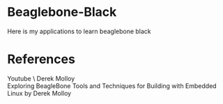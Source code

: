 # Beaglebone-Black
Here is my applications to learn beaglebone black

# References
Youtube \ Derek Molloy   
Exploring BeagleBone Tools and Techniques for Building with Embedded Linux by Derek Molloy
